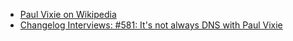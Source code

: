 - [Paul Vixie on Wikipedia](https://en.wikipedia.org/wiki/Paul_Vixie)
- [Changelog Interviews: #581: It's not always DNS with Paul Vixie](https://changelog.com/podcast/581)
